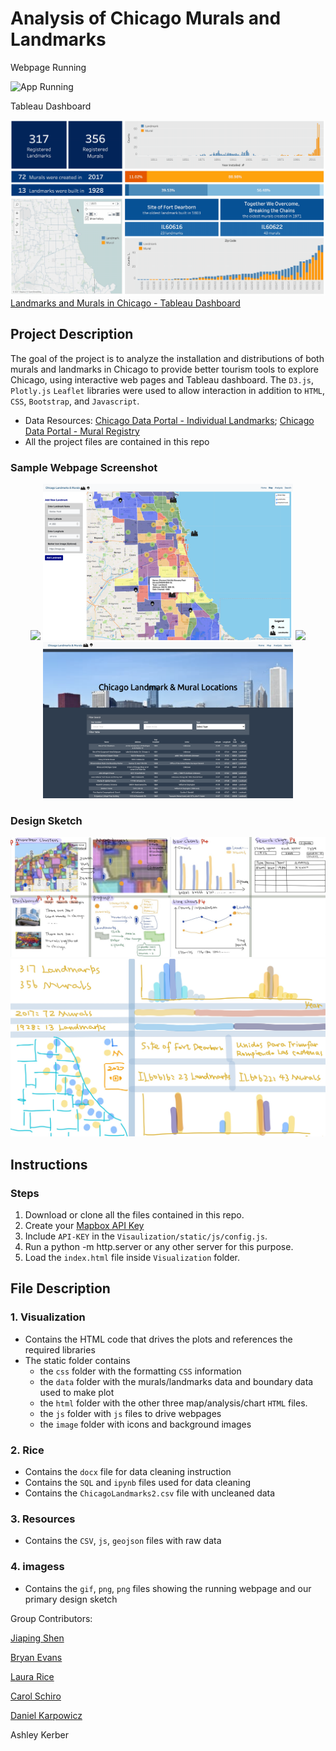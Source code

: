 # Analysis of Chicago Murals and Landmarks

Webpage Running

![App Running](images/app.gif "Webpage Running")

Tableau Dashboard

![App Running](images/tableau_dashboard.gif "Tableau Dashboard Running")
[Landmarks and Murals in Chicago - Tableau Dashboard](https://public.tableau.com/profile/jiaping3168#!/vizhome/LandmarksandMuralsinChicago3/Dashboard)
## Project Description

The goal of the project is to analyze the installation and distributions of both murals and landmarks in Chicago to provide better tourism tools to explore Chicago, using interactive web pages and Tableau dashboard.  The `D3.js`, `Plotly.js` `Leaflet` libraries were used to allow interaction in addition to `HTML`, `CSS`, `Bootstrap`, and `Javascript`.



* Data Resources: [Chicago Data Portal - Individual Landmarks](https://data.cityofchicago.org/Historic-Preservation/Individual-Landmarks/tdab-kixi); 
[Chicago Data Portal - Mural Registry](https://data.cityofchicago.org/Historic-Preservation/Mural-Registry/we8h-apcf)
* All the project files are contained in this repo


### Sample Webpage Screenshot

<div align="center">
<img src="images/home.png" width="400"> <img src="images/map.png" width="400">
<img src="images/analysis_1.png" width="400"> <img src="images/search.png" width="400">
</div>



### Design Sketch
<img src="images/sketch.jpg">
<img src="images/tableau_sketch.jpg">


## Instructions

### Steps

1. Download or clone all the files contained in this repo.
2. Create your  [Mapbox API Key](https://account.mapbox.com/auth/signup/)
3. Include `API-KEY`  in the `Visaulization/static/js/config.js`.
4. Run a python -m http.server or any other server for this purpose.
5. Load the `index.html` file inside `Visualization` folder.


## File Description

### 1. Visualization

* Contains the HTML code that drives the plots and references the required libraries
* The static folder contains 
  * the `css` folder with the formatting `CSS` information 
  * the `data` folder with the murals/landmarks data and boundary data used to make plot
  * the `html` folder with the other three map/analysis/chart `HTML` files.
  * the `js` folder with `js` files to drive webpages
  * the `image` folder with icons and background images

### 2. Rice

* Contains the `docx` file for data cleaning instruction
* Contains the `SQL` and `ipynb` files used for data cleaning 
* Contains the `ChicagoLandmarks2.csv` file with uncleaned data

### 3. Resources

* Contains the `CSV`, `js`, `geojson` files with raw data


### 4. imagess

* Contains the `gif`, `png`, `png` files showing the running webpage and our primary design sketch

Group Contributors:

[Jiaping Shen](https://github.com/choushuiguo325)

[Bryan Evans](https://github.com/bevansr)

[Laura Rice](https://github.com/LRiceBall)

[Carol Schiro](https://github.com/carolschiro)

[Daniel Karpowicz](https://github.com/DanielKarpowicz)

Ashley Kerber
